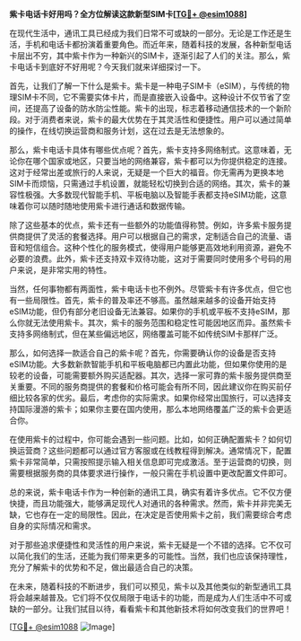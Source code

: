 **紫卡电话卡好用吗？全方位解读这款新型SIM卡[[TG💪+ @esim1088](https://t.me/s/esim1088)]**

在现代生活中，通讯工具已经成为我们日常不可或缺的一部分。无论是工作还是生活，手机和电话卡都扮演着重要角色。而近年来，随着科技的发展，各种新型电话卡层出不穷，其中紫卡作为一种新兴的SIM卡，逐渐引起了人们的关注。那么，紫卡电话卡到底好不好用呢？今天我们就来详细探讨一下。

首先，让我们了解一下什么是紫卡。紫卡是一种电子SIM卡（eSIM），与传统的物理SIM卡不同，它不需要实体卡片，而是直接嵌入设备中。这种设计不仅节省了空间，还提高了设备的防水防尘性能。紫卡的出现，标志着移动通信技术的一个新阶段。对于消费者来说，紫卡的最大优势在于其灵活性和便捷性。用户可以通过简单的操作，在线切换运营商和服务计划，这在过去是无法想象的。

那么，紫卡电话卡具体有哪些优点呢？首先，紫卡支持多网络制式。这意味着，无论你在哪个国家或地区，只要当地的网络兼容，紫卡都可以为你提供稳定的连接。这对于经常出差或旅行的人来说，无疑是一个巨大的福音。你无需再为更换本地SIM卡而烦恼，只需通过手机设置，就能轻松切换到合适的网络。其次，紫卡的兼容性极强。大多数现代智能手机、平板电脑以及智能手表都支持eSIM功能，这意味着你可以随时随地使用紫卡进行通话和数据传输。

除了这些基本的优点，紫卡还有一些额外的功能值得称赞。例如，许多紫卡服务提供商提供了灵活的套餐选择。用户可以根据自己的需求，定制适合自己的流量、语音和短信组合。这种个性化的服务模式，使得用户能够更高效地利用资源，避免不必要的浪费。此外，紫卡还支持双卡双待功能，这对于需要同时使用多个号码的用户来说，是非常实用的特性。

当然，任何事物都有两面性，紫卡电话卡也不例外。尽管紫卡有许多优点，但它也有一些局限性。首先，紫卡的普及率还不够高。虽然越来越多的设备开始支持eSIM功能，但仍有部分老旧设备无法兼容。如果你的手机或平板不支持eSIM，那么你就无法使用紫卡。其次，紫卡的服务范围和稳定性可能因地区而异。虽然紫卡支持多网络制式，但在某些偏远地区，网络覆盖可能不如传统SIM卡那样广泛。

那么，如何选择一款适合自己的紫卡呢？首先，你需要确认你的设备是否支持eSIM功能。大多数新款智能手机和平板电脑都已内置此功能，但如果你使用的是较老的设备，可能需要额外购买适配器。其次，选择一家可靠的紫卡服务提供商至关重要。不同的服务商提供的套餐和价格可能会有所不同，因此建议你在购买前仔细比较各家的优劣。最后，考虑你的实际需求。如果你经常出国旅行，可以选择支持国际漫游的紫卡；如果你主要在国内使用，那么本地网络覆盖广泛的紫卡会更适合你。

在使用紫卡的过程中，你可能会遇到一些问题。比如，如何正确配置紫卡？如何切换运营商？这些问题都可以通过官方客服或在线教程得到解决。通常情况下，配置紫卡非常简单，只需按照提示输入相关信息即可完成激活。至于运营商的切换，则需要根据服务商的具体要求进行操作，一般只需在手机设置中更改配置文件即可。

总的来说，紫卡电话卡作为一种创新的通讯工具，确实有着许多优点。它不仅方便快捷，而且功能强大，能够满足现代人对通讯的各种需求。然而，紫卡并非完美无缺，它也存在一定的局限性。因此，在决定是否使用紫卡之前，我们需要综合考虑自身的实际情况和需求。

对于那些追求便捷性和灵活性的用户来说，紫卡无疑是一个不错的选择。它不仅可以简化我们的生活，还能为我们带来更多的可能性。当然，我们也应该保持理性，充分了解紫卡的优势和不足，做出最适合自己的决策。

在未来，随着科技的不断进步，我们可以预见，紫卡以及其他类似的新型通讯工具将会越来越普及。它们将不仅仅局限于电话卡的功能，而是成为人们生活中不可或缺的一部分。让我们拭目以待，看看紫卡和其他新技术将如何改变我们的世界吧！

[[TG💪+ @esim1088](https://t.me/s/esim1088) ![Image](https://i.postimg.cc/4NQfJmqS/Snipaste-2025-05-13-00-14-12.png)]